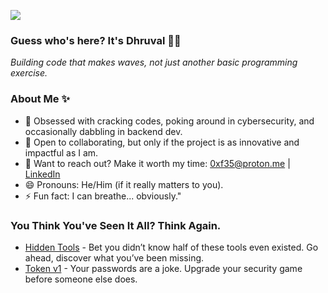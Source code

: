 ![](https://komarev.com/ghpvc/?username=0xf35&style=for-the-badge)
### Guess who's here? It's Dhruval 👋🏼
*Building code that makes waves, not just another basic programming exercise.*

### About Me ✨
- 👀 Obsessed with cracking codes, poking around in cybersecurity, and occasionally dabbling in backend dev.
- 💌 Open to collaborating, but only if the project is as innovative and impactful as I am.
- 📮 Want to reach out? Make it worth my time: 0xf35@proton.me | [LinkedIn](https://www.linkedin.com/in/0xf35/)
- 😄 Pronouns: He/Him (if it really matters to you).
- ⚡ Fun fact: I can breathe... obviously."

### You Think You've Seen It All? Think Again.
- [Hidden Tools](https://hidden-tools.vercel.app/) - Bet you didn’t know half of these tools even existed. Go ahead, discover what you’ve been missing.
- [Token v1](https://token-v1.vercel.app/) - Your passwords are a joke. Upgrade your security game before someone else does.
